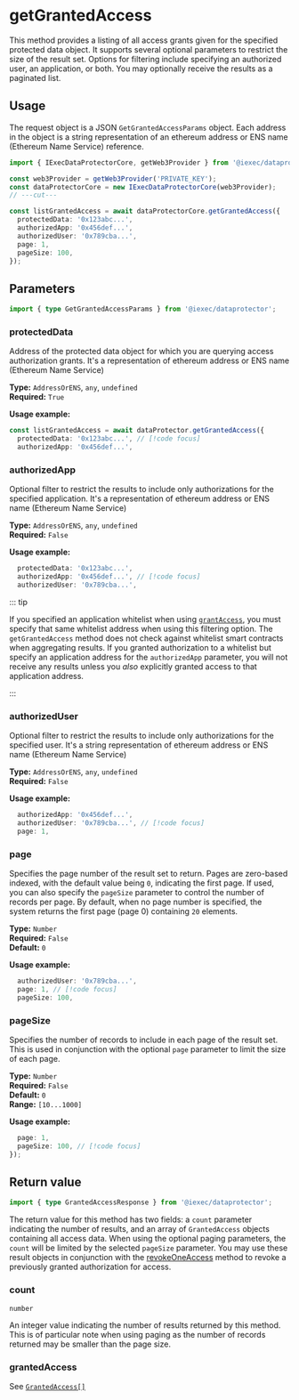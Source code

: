 # getGrantedAccess

This method provides a listing of all access grants given for the specified
protected data object. It supports several optional parameters to restrict the
size of the result set. Options for filtering include specifying an authorized
user, an application, or both. You may optionally receive the results as a
paginated list.

## Usage

The request object is a JSON `GetGrantedAccessParams` object. Each address in
the object is a string representation of an ethereum address or ENS name
(Ethereum Name Service) reference.

```ts twoslash
import { IExecDataProtectorCore, getWeb3Provider } from '@iexec/dataprotector';

const web3Provider = getWeb3Provider('PRIVATE_KEY');
const dataProtectorCore = new IExecDataProtectorCore(web3Provider);
// ---cut---

const listGrantedAccess = await dataProtectorCore.getGrantedAccess({
  protectedData: '0x123abc...',
  authorizedApp: '0x456def...',
  authorizedUser: '0x789cba...',
  page: 1,
  pageSize: 100,
});
```

## Parameters

```ts twoslash
import { type GetGrantedAccessParams } from '@iexec/dataprotector';
```

### protectedData

Address of the protected data object for which you are querying access
authorization grants. It's a representation of ethereum address or ENS name
(Ethereum Name Service)

**Type:** `AddressOrENS`, `any`, `undefined`  
**Required:** `True`

**Usage example:**

```ts twoslash
const listGrantedAccess = await dataProtector.getGrantedAccess({
  protectedData: '0x123abc...', // [!code focus]
  authorizedApp: '0x456def...',
```

### authorizedApp

Optional filter to restrict the results to include only authorizations for the
specified application. It's a representation of ethereum address or ENS name
(Ethereum Name Service)

**Type:** `AddressOrENS`, `any`, `undefined`  
**Required:** `False`

**Usage example:**

```ts twoslash
  protectedData: '0x123abc...',
  authorizedApp: '0x456def...', // [!code focus]
  authorizedUser: '0x789cba...',
```

::: tip

If you specified an application whitelist when using
[`grantAccess`](./grantAccess.md), you must specify that same whitelist address
when using this filtering option. The `getGrantedAccess` method does not check
against whitelist smart contracts when aggregating results. If you granted
authorization to a whitelist but specify an application address for the
`authorizedApp` parameter, you will not receive any results unless you _also_
explicitly granted access to that application address.

:::

### authorizedUser

Optional filter to restrict the results to include only authorizations for the
specified user. It's a string representation of ethereum address or ENS name
(Ethereum Name Service)

**Type:** `AddressOrENS`, `any`, `undefined`  
**Required:** `False`

**Usage example:**

```ts twoslash
  authorizedApp: '0x456def...',
  authorizedUser: '0x789cba...', // [!code focus]
  page: 1,
```

### page

Specifies the page number of the result set to return. Pages are zero-based
indexed, with the default value being `0`, indicating the first page. If used,
you can also specify the `pageSize` parameter to control the number of records
per page. By default, when no page number is specified, the system returns the
first page (page 0) containing `20` elements.

**Type:** `Number`  
**Required:** `False`  
**Default:** `0`

**Usage example:**

```ts twoslash
  authorizedUser: '0x789cba...',
  page: 1, // [!code focus]
  pageSize: 100,
```

### pageSize

Specifies the number of records to include in each page of the result set. This
is used in conjunction with the optional `page` parameter to limit the size of
each page.

**Type:** `Number`  
**Required:** `False`  
**Default:** `0`  
**Range:** `[10...1000]`

**Usage example:**

```ts twoslash
  page: 1,
  pageSize: 100, // [!code focus]
});
```

## Return value

```ts twoslash
import { type GrantedAccessResponse } from '@iexec/dataprotector';
```

The return value for this method has two fields: a `count` parameter indicating
the number of results, and an array of `GrantedAccess` objects containing all
access data. When using the optional paging parameters, the `count` will be
limited by the selected `pageSize` parameter. You may use these result objects
in conjunction with the [revokeOneAccess](revokeOneAccess.md) method to revoke a
previously granted authorization for access.

### count

`number`

An integer value indicating the number of results returned by this method. This
is of particular note when using paging as the number of records returned may be
smaller than the page size.

### grantedAccess

See [`GrantedAccess[]`](../types.md#grantedaccess)
